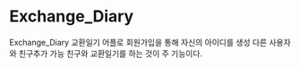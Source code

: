 # Exchange_Diary
Exchange_Diary
교환일기 어플로 회원가입을 통해 자신의 아이디를 생성
다른 사용자와 친구추가 가능
친구와 교환일기를 하는 것이 주 기능이다.
